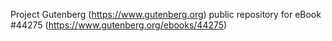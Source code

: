 Project Gutenberg (https://www.gutenberg.org) public repository for eBook #44275 (https://www.gutenberg.org/ebooks/44275)
